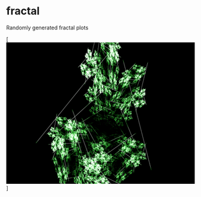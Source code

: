 # fractal
Randomly generated fractal plots

[![fractal](https://github.com/leonawicz/fractal/raw/master/fractal.png)]
